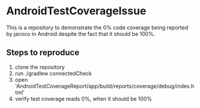 # AndroidTestCoverageIssue
This is a repository to demonstrate the 0% code coverage being reported by jacoco in Android despite the fact that it should be 100%.

## Steps to reproduce
1) clone the repository
2) run ./gradlew connectedCheck
3) open 'AndroidTestCoverageReport/app/build/reports/coverage/debug/index.html'
4) verify test coverage reads 0%, when it should be 100%

